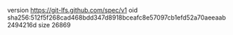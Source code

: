 version https://git-lfs.github.com/spec/v1
oid sha256:512f5f268cad468bdd347d8918bceafc8e57097cb1efd52a70aeeaab2494216d
size 26869

